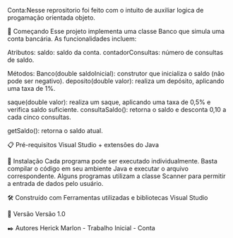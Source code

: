 Conta:Nesse reprositorio foi feito com o intuito de auxiliar logica de progamação orientada objeto.

🚀 Começando
Esse projeto implementa uma classe Banco que simula uma conta bancária. As funcionalidades incluem:

Atributos:
saldo: saldo da conta.
contadorConsultas: número de consultas de saldo.

Métodos:
Banco(double saldoInicial): construtor que inicializa o saldo (não pode ser negativo).
deposito(double valor): realiza um depósito, aplicando uma taxa de 1%.

saque(double valor): realiza um saque, aplicando uma taxa de 0,5% e verifica saldo suficiente.
consultaSaldo(): retorna o saldo e desconta 0,10 a cada cinco consultas.

getSaldo(): retorna o saldo atual.

📋 Pré-requisitos Visual Studio + extensões do Java

🔧 Instalação Cada programa pode ser executado individualmente. Basta compilar o código em seu ambiente Java e executar o arquivo correspondente. Alguns programas utilizam a classe Scanner para permitir a entrada de dados pelo usuário.

🛠️ Construído com Ferramentas utilizadas e bibliotecas Visual Studio

📌 Versão Versão 1.0

✒️ Autores Herick Marlon - Trabalho Inicial - Conta
